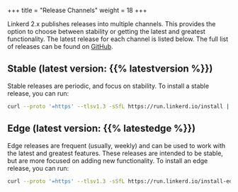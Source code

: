 +++
title = "Release Channels"
weight = 18
+++

Linkerd 2.x publishes releases into multiple channels. This provides the option to
choose between stability or getting the latest and greatest functionality. The
latest release for each channel is listed below. The full list of releases can
be found on [GitHub](https://github.com/linkerd/linkerd2/releases).

## Stable (latest version: {{% latestversion %}})

Stable releases are periodic, and focus on stability. To install a stable
release, you can run:

```bash
curl --proto '=https' --tlsv1.3 -sSfL https://run.linkerd.io/install | sh
```

## Edge (latest version: {{% latestedge %}})

Edge releases are frequent (usually, weekly) and can be used to work with the
latest and greatest features. These releases are intended to be stable, but are
more focused on adding new functionality. To install an edge release, you can
run:

```bash
curl --proto '=https' --tlsv1.3 -sSfL https://run.linkerd.io/install-edge | sh
```

